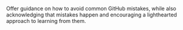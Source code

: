 Offer guidance on how to avoid common GitHub mistakes, while also acknowledging that mistakes happen and encouraging a lighthearted approach to learning from them.
